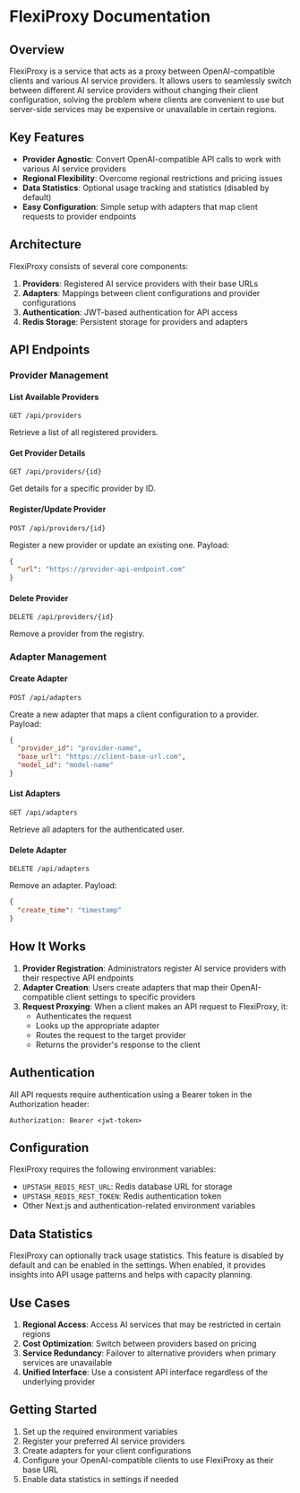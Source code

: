 # FlexiProxy Documentation

## Overview

FlexiProxy is a service that acts as a proxy between OpenAI-compatible clients and various AI service providers. It allows users to seamlessly switch between different AI service providers without changing their client configuration, solving the problem where clients are convenient to use but server-side services may be expensive or unavailable in certain regions.

## Key Features

- **Provider Agnostic**: Convert OpenAI-compatible API calls to work with various AI service providers
- **Regional Flexibility**: Overcome regional restrictions and pricing issues
- **Data Statistics**: Optional usage tracking and statistics (disabled by default)
- **Easy Configuration**: Simple setup with adapters that map client requests to provider endpoints

## Architecture

FlexiProxy consists of several core components:

1. **Providers**: Registered AI service providers with their base URLs
2. **Adapters**: Mappings between client configurations and provider configurations
3. **Authentication**: JWT-based authentication for API access
4. **Redis Storage**: Persistent storage for providers and adapters

## API Endpoints

### Provider Management

#### List Available Providers
```http
GET /api/providers
```
Retrieve a list of all registered providers.

#### Get Provider Details
```http
GET /api/providers/{id}
```
Get details for a specific provider by ID.

#### Register/Update Provider
```http
POST /api/providers/{id}
```
Register a new provider or update an existing one.
Payload:
```json
{
  "url": "https://provider-api-endpoint.com"
}
```

#### Delete Provider
```http
DELETE /api/providers/{id}
```
Remove a provider from the registry.

### Adapter Management

#### Create Adapter
```http
POST /api/adapters
```
Create a new adapter that maps a client configuration to a provider.
Payload:
```json
{
  "provider_id": "provider-name",
  "base_url": "https://client-base-url.com",
  "model_id": "model-name"
}
```

#### List Adapters
```http
GET /api/adapters
```
Retrieve all adapters for the authenticated user.

#### Delete Adapter
```http
DELETE /api/adapters
```
Remove an adapter.
Payload:
```json
{
  "create_time": "timestamp"
}
```

## How It Works

1. **Provider Registration**: Administrators register AI service providers with their respective API endpoints
2. **Adapter Creation**: Users create adapters that map their OpenAI-compatible client settings to specific providers
3. **Request Proxying**: When a client makes an API request to FlexiProxy, it:
   - Authenticates the request
   - Looks up the appropriate adapter
   - Routes the request to the target provider
   - Returns the provider's response to the client

## Authentication

All API requests require authentication using a Bearer token in the Authorization header:
```
Authorization: Bearer <jwt-token>
```

## Configuration

FlexiProxy requires the following environment variables:

- `UPSTASH_REDIS_REST_URL`: Redis database URL for storage
- `UPSTASH_REDIS_REST_TOKEN`: Redis authentication token
- Other Next.js and authentication-related environment variables

## Data Statistics

FlexiProxy can optionally track usage statistics. This feature is disabled by default and can be enabled in the settings. When enabled, it provides insights into API usage patterns and helps with capacity planning.

## Use Cases

1. **Regional Access**: Access AI services that may be restricted in certain regions
2. **Cost Optimization**: Switch between providers based on pricing
3. **Service Redundancy**: Failover to alternative providers when primary services are unavailable
4. **Unified Interface**: Use a consistent API interface regardless of the underlying provider

## Getting Started

1. Set up the required environment variables
2. Register your preferred AI service providers
3. Create adapters for your client configurations
4. Configure your OpenAI-compatible clients to use FlexiProxy as their base URL
5. Enable data statistics in settings if needed